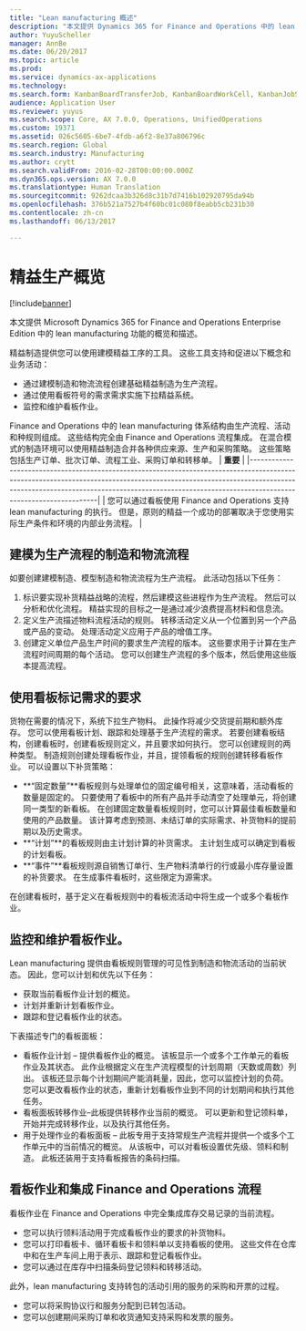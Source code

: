 ```yaml
---
title: "Lean manufacturing 概述"
description: "本文提供 Dynamics 365 for Finance and Operations 中的 lean manufacturing 功能的概览和描述。"
author: YuyuScheller
manager: AnnBe
ms.date: 06/20/2017
ms.topic: article
ms.prod: 
ms.service: dynamics-ax-applications
ms.technology: 
ms.search.form: KanbanBoardTransferJob, KanbanBoardWorkCell, KanbanJobSchedulingListPage, LeanProductionFlow
audience: Application User
ms.reviewer: yuyus
ms.search.scope: Core, AX 7.0.0, Operations, UnifiedOperations
ms.custom: 19371
ms.assetid: 026c5605-6be7-4fdb-a6f2-8e37a806796c
ms.search.region: Global
ms.search.industry: Manufacturing
ms.author: crytt
ms.search.validFrom: 2016-02-28T00:00:00.000Z
ms.dyn365.ops.version: AX 7.0.0
ms.translationtype: Human Translation
ms.sourcegitcommit: 9262dcaa3b326d8c31b7d7416b102920795da94b
ms.openlocfilehash: 376b521a7527b4f60bc01c080f8eabb5cb231b30
ms.contentlocale: zh-cn
ms.lasthandoff: 06/13/2017

---
```


# <a name="lean-manufacturing-overview"></a>精益生产概览

[!include[banner](../includes/banner.md)]


本文提供 Microsoft Dynamics 365 for Finance and Operations Enterprise Edition 中的 lean manufacturing 功能的概览和描述。

精益制造提供您可以使用建模精益工序的工具。 这些工具支持和促进以下概念和业务活动：
-   通过建模制造和物流流程创建基础精益制造为生产流程。
-   通过使用看板符号的需求需求实施下拉精益系统。
-   监控和维护看板作业。

Finance and Operations 中的 lean manufacturing 体系结构由生产流程、活动和种规则组成。 这些结构完全由 Finance and Operations 流程集成。 在混合模式的制造环境可以使用精益制造合并各种供应来源、生产和采购策略。 这些策略包括生产订单、批次订单、流程工业、采购订单和转移单。
| **重要**                                                                                                                                                                                                                                                                |
|------------------------------------------------------------------------------------------------------------------------------------------------------------------------------------------------------------------------------------------------------------------------------|
| 您可以通过看板使用 Finance and Operations 支持 lean manufacturing 的执行。 但是，原则的精益一个成功的部署取决于您使用实际生产条件和环境的内部业务流程。 |

## <a name="modeling-manufacturing-and-logistics-processes-as-production-flows"></a>建模为生产流程的制造和物流流程
如要创建建模制造、模型制造和物流流程为生产流程。 此活动包括以下任务：
1.  标识要实现补货精益战略的流程，然后建模这些进程作为生产流程。 然后可以分析和优化流程。 精益实现的目标之一是通过减少浪费提高材料和信息流。
2.  定义生产流描述物料流程活动的规则。 转移活动定义从一个位置到另一个产品或产品的变动。 处理活动定义应用于产品的增值工序。
3.  创建定义单位产品生产时间的要求生产流程的版本。 这些要求用于计算在生产流程时间周期的每个活动。 您可以创建生产流程的多个版本，然后使用这些版本提高流程。

## <a name="using-kanbans-to-signal-demand-requirements"></a>使用看板标记需求的要求
货物在需要的情况下，系统下拉生产物料。 此操作将减少交货提前期和额外库存。 您可以使用看板计划、跟踪和处理基于生产流程的需求。 若要创建看板结构，创建看板时，创建看板规则定义，并且要求如何执行。 您可以创建规则的两种类型。 制造规则创建处理看板作业，并且，提领看板的规则创建转移看板作业。 可以设置以下补货策略：
-   **“固定数量”**看板规则与处理单位的固定编号相关，这意味着，活动看板的数量是固定的。 只要使用了看板中的所有产品并手动清空了处理单元，将创建同一类型的新看板。 在创建固定数量看板规则时，您可以计算最佳看板数量和使用的产品数量。 该计算考虑到预测、未结订单的实际需求、补货物料的提前期以及历史需求。
-   **“计划”**的看板规则由主计划计算的补货需求。 主计划生成可以确定到看板的计划看板。
-   **“事件”**看板规则源自销售订单行、生产物料清单行的行或最小库存量设置的补货要求。 在生成事件看板时，这些限定为源需求。

在创建看板时，基于定义在看板规则中的看板流活动中将生成一个或多个看板作业。

## <a name="monitoring-and-maintaining-kanban-jobs"></a> 监控和维护看板作业。
Lean manufacturing 提供由看板规则管理的可见性到制造和物流活动的当前状态。 因此，您可以计划和优先以下任务：

-   获取当前看板作业计划的概览。
-   计划并重新计划看板作业。
-   跟踪和登记看板作业的状态。

下表描述专门的看板面板：
-   看板作业计划 – 提供看板作业的概览。 该板显示一个或多个工作单元的看板作业及其状态。 此作业根据定义在生产流程模型的计划周期（天数或周数）列出。 该板还显示每个计划期间产能消耗量，因此，您可以监控计划的负荷。 您可以更改看板作业的状态，重新计划看板作业到不同的计划期间和执行其他任务。
-   看板面板转移作业–此板提供转移作业当前的概览。 可以更新和登记领料单，开始并完成转移作业，以及执行其他任务。
-   用于处理作业的看板面板 – 此板专用于支持常规生产流程并提供一个或多个工作单元中的当前情况的概览。 从该板中，可以对看板设置优先级、领料和制造。 此板还装用于支持看板报告的条码扫描。

## <a name="kanban-jobs-and-integration-with-finance-and-operations-processes"></a>看板作业和集成 Finance and Operations 流程
看板作业在 Finance and Operations 中完全集成库存交易记录的当前流程。
-   您可以执行领料活动用于完成看板作业的要求的补货物料。
-   您可以打印看板卡、循环看板卡和领料单以支持看板的使用。 这些文件在仓库中和在生产车间上用于表示、跟踪和登记看板作业。
-   您可以通过在库存中扫描条码登记领料和转移活动。

此外，lean manufacturing 支持转包的活动引用的服务的采购和开票的过程。
-   您可以将采购协议行和服务分配到已转包活动。
-   您可以创建期间采购订单和收货通知支持采购和发票的服务。






